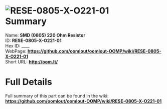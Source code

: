 
![RESE-0805-X-O221-01](https://github.com/oomlout/oomlout-OOMP/blob/master/parts/RESE-0805-X-O221-01/RESE-0805-X-O221-01_420.jpg)   
Summary
=================
  
Name: __SMD (0805) 220 Ohm Resistor__    
ID: __RESE-0805-X-O221-01__   
Hex ID: ____   
WebPage: __https://github.com/oomlout/oomlout-OOMP/wiki/RESE-0805-X-O221-01__   
Short URL: __http://oom.lt/__   

Full Details
==========================
Full summary of this part can be found in the wiki:   
__https://github.com/oomlout/oomlout-OOMP/wiki/RESE-0805-X-O221-01__    

